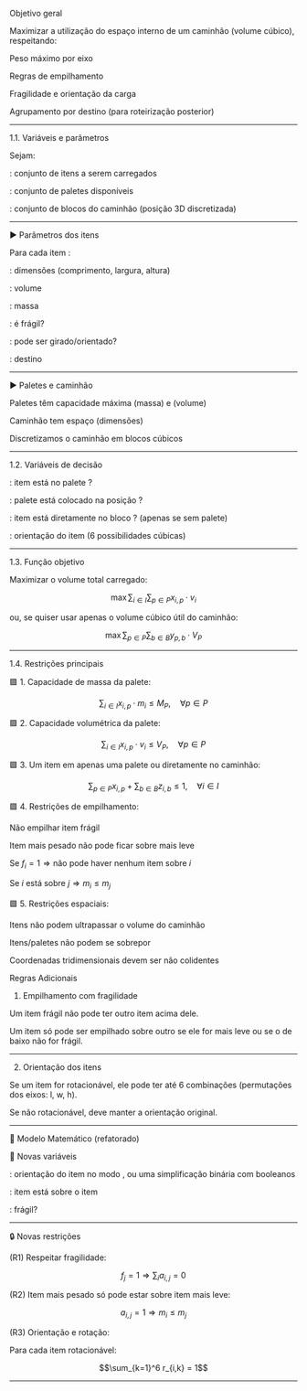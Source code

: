 Objetivo geral

Maximizar a utilização do espaço interno de um caminhão (volume cúbico), respeitando:

Peso máximo por eixo

Regras de empilhamento

Fragilidade e orientação da carga

Agrupamento por destino (para roteirização posterior)


---

1.1. Variáveis e parâmetros

Sejam:

: conjunto de itens a serem carregados

: conjunto de paletes disponíveis

: conjunto de blocos do caminhão (posição 3D discretizada)


---

▶ Parâmetros dos itens

Para cada item :

: dimensões (comprimento, largura, altura)

: volume

: massa

: é frágil?

: pode ser girado/orientado?

: destino



---

▶ Paletes e caminhão

Paletes têm capacidade máxima  (massa) e  (volume)

Caminhão tem espaço  (dimensões)

Discretizamos o caminhão em blocos cúbicos



---

1.2. Variáveis de decisão

: item  está no palete ?

: palete  está colocado na posição ?

: item  está diretamente no bloco ? (apenas se sem palete)

: orientação do item (6 possibilidades cúbicas)



---

1.3. Função objetivo

Maximizar o volume total carregado:

$$\max \sum_{i \in I} \sum_{p \in P} x_{i,p} \cdot v_i$$

ou, se quiser usar apenas o volume cúbico útil do caminhão:

$$\max \sum_{p \in P} \sum_{b \in B} y_{p,b} \cdot V_P$$


---

1.4. Restrições principais

🟩 1. Capacidade de massa da palete:

$$\sum_{i \in I} x_{i,p} \cdot m_i \leq M_P, \quad \forall p \in P$$

🟩 2. Capacidade volumétrica da palete:

$$\sum_{i \in I} x_{i,p} \cdot v_i \leq V_P, \quad \forall p \in P$$

🟩 3. Um item em apenas uma palete ou diretamente no caminhão:

$$\sum_{p \in P} x_{i,p} + \sum_{b \in B} z_{i,b} \leq 1, \quad \forall i \in I$$

🟩 4. Restrições de empilhamento:

Não empilhar item frágil

Item mais pesado não pode ficar sobre mais leve

$\text{Se } f_i = 1 \Rightarrow \text{não pode haver nenhum item sobre } i$

$\text{Se } i \text{ está sobre } j \Rightarrow m_i \leq m_j$

🟩 5. Restrições espaciais:

Itens não podem ultrapassar o volume do caminhão

Itens/paletes não podem se sobrepor

Coordenadas tridimensionais devem ser não colidentes


Regras Adicionais

1. Empilhamento com fragilidade

Um item frágil não pode ter outro item acima dele.

Um item só pode ser empilhado sobre outro se ele for mais leve ou se o de baixo não for frágil.


---

2. Orientação dos itens

Se um item for rotacionável, ele pode ter até 6 combinações (permutações dos eixos: l, w, h).

Se não rotacionável, deve manter a orientação original.


---

🔢 Modelo Matemático (refatorado)

🔧 Novas variáveis

: orientação do item  no modo , ou uma simplificação binária com booleanos

: item  está sobre o item

: frágil?


---

🔒 Novas restrições

(R1) Respeitar fragilidade:

$$f_j = 1 \Rightarrow \sum_i a_{i,j} = 0$$

(R2) Item mais pesado só pode estar sobre item mais leve:

$$a_{i,j} = 1 \Rightarrow m_i \leq m_j$$

(R3) Orientação e rotação:

Para cada item rotacionável:

$$\sum_{k=1}^6 r_{i,k} = 1$$


---